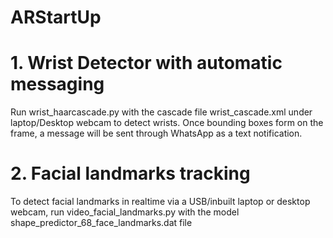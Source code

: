 # ARStartUp

# 1. Wrist Detector with automatic messaging
Run wrist_haarcascade.py with the cascade file wrist_cascade.xml under laptop/Desktop webcam to detect wrists. Once bounding boxes form on the frame, a message will be sent through WhatsApp as a text notification.

# 2. Facial landmarks tracking
To detect facial landmarks in realtime via a USB/inbuilt laptop or desktop webcam, run video_facial_landmarks.py with the model shape_predictor_68_face_landmarks.dat file
